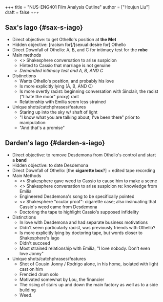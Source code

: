 +++
title = "NUS-ENG401 Film Analysis Outline"
author = ["Houjun Liu"]
draft = false
+++

## Sax's Iago {#sax-s-iago}

-   Direct objective: to get Othello's position at **the Met**
-   Hidden objective: [racism for]/[sexual desire for] Othello
-   Direct Downfall of Othello: A, B, and C for intimacy test for the **robe**
-   Main methods
    -   &lt;&gt; Shakesphere conversation to arise suspicion
    -   Hinted to Cassio that marriage is not genuine
    -   _Demanded intimacy test and A, B, AND C_
-   Distinctions
    -   Wants Othello's position, and probably his love
    -   Is more explicitly lying (A, B, AND C)
    -   Is more overtly racist: beginning conversation with Sinclair, the racist ("I hate the moor" proxy) rant
    -   Relationship with Emilia seem less strained
-   Unique shots/catchphrases/features
    -   Staring up into the sky w/ shaft of light
    -   "I know what you are talking about, I've been there" prior to manipulation
    -   "And that's a promise"


## Darden's Iago {#darden-s-iago}

-   Direct objective: to remove Desdemona from Othello's control and start a **band**
-   Hidden objective: to date Desdemona
-   Direct Downfall of Othello: [the **cigarette box**?] + edited tape recording
-   Main Methods
    -   &lt;&gt; Shakesphere gave weed to Cassio to cause him to make a scene
    -   &lt;&gt; Shakesphere conversation to arise suspicion re: knowledge from Emilia
    -   Engineered Desdemona's song to be specifically pointed
    -   &lt;&gt; Shakesphere "ocular proof": cigarette case; also insinuating that Cassio's weed came from Desdemona
    -   Doctoring the tape to highlight Cassio's supposed infidelity
-   Distinctions
    -   In love with Desdemona and had separate business motivations
    -   Didn't seem particularly racist, was previously friends with Othello?
    -   Is more explicitly lying by doctoring tape, but words closer to Shakesphere's Iago
    -   Didn't succeed
    -   Most strained relationship with Emilia, "I love nobody. Don't even love Jonny"
-   Unique shots/catchphrases/features
    -   Shot of Cousin Jonny / Rodrigo alone, in his home, isolated with light cast on him
    -   Frenzied drum solo
    -   Motivated somewhat by Lou, the financier
    -   The rising of stairs up and down the main factory as well as to a side building
    -   Weed.
